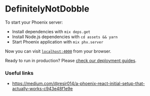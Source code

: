 # DefinitelyNotDobble

To start your Phoenix server:

  * Install dependencies with `mix deps.get`
  * Install Node.js dependencies with `cd assets && yarn`
  * Start Phoenix application with `mix phx.server`

Now you can visit [`localhost:4000`](http://localhost:4000) from your browser.

Ready to run in production? Please [check our deployment guides](https://hexdocs.pm/phoenix/deployment.html).

### Useful links
  * https://medium.com/@resir014/a-phoenix-react-initial-setup-that-actually-works-c943e48f1e9e
